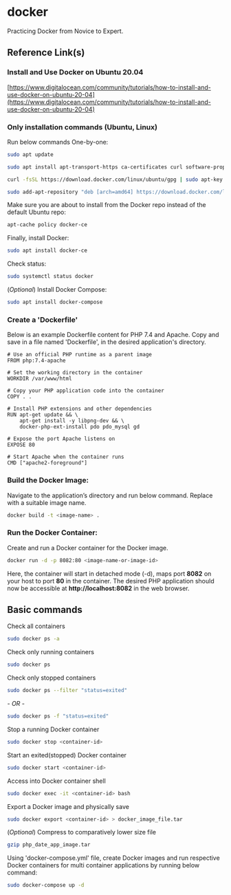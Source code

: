 # docker
Practicing Docker from Novice to Expert.

## Reference Link(s)

### Install and Use Docker on Ubuntu 20.04
[https://www.digitalocean.com/community/tutorials/how-to-install-and-use-docker-on-ubuntu-20-04](https://www.digitalocean.com/community/tutorials/how-to-install-and-use-docker-on-ubuntu-20-04)

### Only installation commands (Ubuntu, Linux)
Run below commands One-by-one:
```bash
sudo apt update
```
```bash
sudo apt install apt-transport-https ca-certificates curl software-properties-common
```
```bash
curl -fsSL https://download.docker.com/linux/ubuntu/gpg | sudo apt-key add -
```
```bash
sudo add-apt-repository "deb [arch=amd64] https://download.docker.com/linux/ubuntu focal stable"
```
Make sure you are about to install from the Docker repo instead of the default Ubuntu repo:
```bash
apt-cache policy docker-ce
```
Finally, install Docker:
```bash
sudo apt install docker-ce
```
Check status:
```bash
sudo systemctl status docker
```
(_Optional_) Install Docker Compose:
```bash
sudo apt install docker-compose
```

### Create a 'Dockerfile'
Below is an example Dockerfile content for PHP 7.4 and Apache. Copy and save in a file named 'Dockerfile', in the desired application's directory.
```docker
# Use an official PHP runtime as a parent image
FROM php:7.4-apache

# Set the working directory in the container
WORKDIR /var/www/html

# Copy your PHP application code into the container
COPY . .

# Install PHP extensions and other dependencies
RUN apt-get update && \
    apt-get install -y libpng-dev && \
    docker-php-ext-install pdo pdo_mysql gd

# Expose the port Apache listens on
EXPOSE 80

# Start Apache when the container runs
CMD ["apache2-foreground"]
```

### Build the Docker Image:
Navigate to the application’s directory and run below command. Replace <image-name> with a suitable image name.
```bash
docker build -t <image-name> .
```

### Run the Docker Container:
Create and run a Docker container for the Docker image.
```bash
docker run -d -p 8082:80 <image-name-or-image-id>
```
Here, the container will start in detached mode (-d), maps port **8082** on your host to port **80** in the container. The desired PHP application should now be accessible at **http://localhost:8082** in the web browser.


## Basic commands
Check all containers
```bash
sudo docker ps -a
```

Check only running containers
```bash
sudo docker ps
```

Check only stopped containers
```bash
sudo docker ps --filter "status=exited"
```
_- OR -_
```bash
sudo docker ps -f "status=exited"
```

Stop a running Docker container
```bash
sudo docker stop <container-id>
```

Start an exited(stopped) Docker container
```bash
sudo docker start <container-id>
```

Access into Docker container shell
```bash
sudo docker exec -it <container-id> bash
```

Export a Docker image and physically save
```bash
sudo docker export <container-id> > docker_image_file.tar
```

(_Optional_) Compress to comparatively lower size file
```bash
gzip php_date_app_image.tar
```

Using 'docker-compose.yml' file, create Docker images and run respective Docker containers for multi container applications by running below command:
```bash
sudo docker-compose up -d
```

